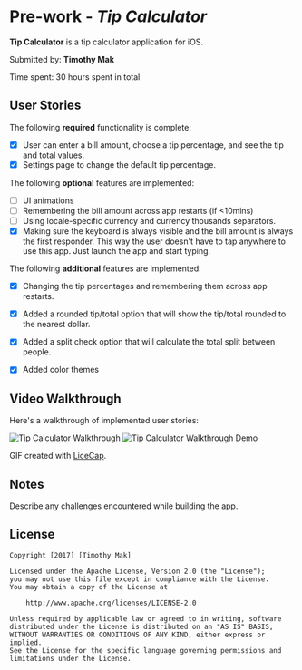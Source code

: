 # Pre-work - *Tip Calculator*

**Tip Calculator** is a tip calculator application for iOS.

Submitted by: **Timothy Mak**

Time spent: 30 hours spent in total

## User Stories

The following **required** functionality is complete:

* [X] User can enter a bill amount, choose a tip percentage, and see the tip and total values.
* [X] Settings page to change the default tip percentage.

The following **optional** features are implemented:
* [ ] UI animations
* [ ] Remembering the bill amount across app restarts (if <10mins)
* [ ] Using locale-specific currency and currency thousands separators.
* [X] Making sure the keyboard is always visible and the bill amount is always the first responder. This way the user doesn't have to tap anywhere to use this app. Just launch the app and start typing.

The following **additional** features are implemented:
* [X] Changing the tip percentages and remembering them across app restarts.
* [X] Added a rounded tip/total option that will show the tip/total rounded to the nearest dollar.
* [X] Added a split check option that will calculate the total split between people.
* [X] Added color themes


## Video Walkthrough 

Here's a walkthrough of implemented user stories:

<img src='http://i.imgur.com/IbEqJiu.gif' title='Tip Calculator Walkthrough' width='' alt='Tip Calculator Walkthrough' />
<img src='http://imgur.com/a/WVqQq' title='Tip Calculator Walkthrough Demo' width='' alt='Tip Calculator Walkthrough Demo' />

GIF created with [LiceCap](http://www.cockos.com/licecap/).

## Notes

Describe any challenges encountered while building the app.

## License

    Copyright [2017] [Timothy Mak]

    Licensed under the Apache License, Version 2.0 (the "License");
    you may not use this file except in compliance with the License.
    You may obtain a copy of the License at

        http://www.apache.org/licenses/LICENSE-2.0

    Unless required by applicable law or agreed to in writing, software
    distributed under the License is distributed on an "AS IS" BASIS,
    WITHOUT WARRANTIES OR CONDITIONS OF ANY KIND, either express or implied.
    See the License for the specific language governing permissions and
    limitations under the License.

